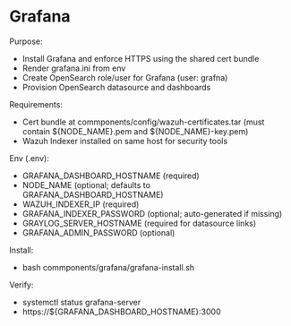 # Grafana

Purpose:
- Install Grafana and enforce HTTPS using the shared cert bundle
- Render grafana.ini from env
- Create OpenSearch role/user for Grafana (user: grafna)
- Provision OpenSearch datasource and dashboards

Requirements:
- Cert bundle at commponents/config/wazuh-certificates.tar (must contain ${NODE_NAME}.pem and ${NODE_NAME}-key.pem)
- Wazuh Indexer installed on same host for security tools

Env (.env):
- GRAFANA_DASHBOARD_HOSTNAME (required)
- NODE_NAME (optional; defaults to GRAFANA_DASHBOARD_HOSTNAME)
- WAZUH_INDEXER_IP (required)
- GRAFANA_INDEXER_PASSWORD (optional; auto-generated if missing)
- GRAYLOG_SERVER_HOSTNAME (required for datasource links)
- GRAFANA_ADMIN_PASSWORD (optional)

Install:
- bash commponents/grafana/grafana-install.sh

Verify:
- systemctl status grafana-server
- https://${GRAFANA_DASHBOARD_HOSTNAME}:3000

